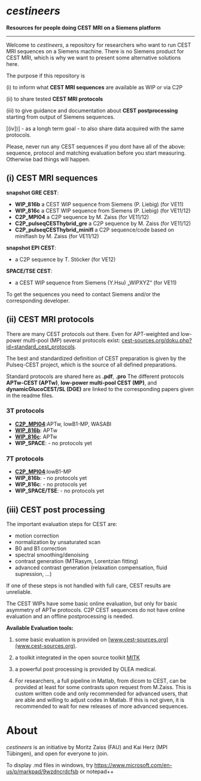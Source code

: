 # *cestineers*
**Resources for people doing CEST MRI on a Siemens platform**
* * *
Welcome to *cestineers*, a repository for researchers who want to run CEST MRI sequences on a Siemens machine. There is no Siemens product for CEST MRI, which is why we want to present some alternative solutions here.

The purpose if this repository is

(i) to inform what **CEST MRI sequences** are available as WIP or via C2P

(ii) to share tested **CEST MRI protocols**

(iii) to give guidance and documentation about **CEST postprocessing** starting from output of Siemens sequences.

[(iv])] - as a longh term goal - to also share data acquired with the same protocols.

Please, never run any CEST sequences if you dont have all of the above: sequence, protocol and matching evaluation before you start measuring. Otherwise bad things will happen.

## (i) CEST MRI sequences ##

**snapshot GRE CEST**:
 - **WIP_816b** a CEST WIP sequence from Siemens (P. Liebig) (for VE11)
 - **WIP_816c** a CEST WIP sequence from Siemens (P. Liebig) (for VE11/12)
 - **C2P_MPI04** a C2P sequence by M. Zaiss (for VE11/12)
 - **C2P_pulseqCESThybrid_gre** a C2P sequence by M. Zaiss (for VE11/12)
 - **C2P_pulseqCESThybrid_minifl** a C2P sequence/code based on miniflash by M. Zaiss (for VE11/12)

**snapshot EPI CEST**:
 - a C2P sequence by T. Stöcker (for VE12)

**SPACE/TSE CEST**:
 - a CEST WIP sequence from Siemens (Y.Hsu) „WIPXYZ“ (for VE11)

To get the sequences you need to contact Siemens and/or the corresponding developer.
   
## (ii) CEST MRI protocols ##
There are many CEST protocols out there. Even for APT-weighted and low-power multi-pool (MP) several protocols exist: [cest-sources.org/doku.php?id=standard_cest_protocols](http://cest-sources.org/doku.php?id=standard_cest_protocols). 

The best and standardized definition of CEST preparation is given by the Pulseq-CEST project, which is the source of all defined preparations.

Standard protocols are shared here as **.pdf**, **.pro** 
The different protocols **APTw-CEST (APTw)**, **low-power multi-pool CEST (MP)**, and **dynamicGlucoCEST/SL (DGE)** are linked to the corresponding papers given in the readme files.

### 3T protocols ###
 - **[C2P_MPI04](prot/3T/snapshot_GRE/)**:APTw, lowB1-MP, WASABI
 - **[WIP_816b](prot/3T/snapshot_GRE/)**: APTw
 - **[WIP_816c](prot/3T/snapshot_GRE/)**: APTw
 - **WIP_SPACE**: - no protocols yet

### 7T protocols ###
 - **[C2P_MPI04](/prot/7T/snapshot_GRE/)**:lowB1-MP
 - **WIP_816b**: - no protocols yet
 - **WIP_816c**: - no protocols yet
 - **WIP_SPACE/TSE**: - no protocols yet

## (iii) CEST post processing ##
The important evaluation steps for CEST are:
 - motion correction
 - normalization by unsaturated scan
 - B0 and B1 correction
 - spectral smoothing/denoising
 - contrast generation (MTRasym, Lorentzian fitting)
 - advanced contrast generation (relaxation compensation, fluid supression, ...)
 
 If one of these steps is not handled with full care, CEST results are unreliable.

The CEST WIPs have some basic online evaluation, but only for  basic asymmetry of APTw protocols.
C2P CEST sequences do not have online evaluation and an offline postprocessing is needed.

**Available Evaluation tools:**

 1. some basic evaluation is provided on [www.cest-sources.org](www.cest-sources.org).
 
 2. a toolkit integrated in the open source toolkit [MITK](https://www.mitk.org/wiki/The_Medical_Imaging_Interaction_Toolkit_(MITK))
 
 4. a powerful post processing is provided by OLEA medical.
 
 5. For researchers, a full pipeline in Matlab, from dicom to CEST, can be provided at least for some contrasts upon request from M.Zaiss.
 This is custom written code and only recommended for advanced users, that are able and willing to adjust codes in Matlab.
 If this is not given, it is recommended to wait for new releases of more advanced sequences.
 
 
   
# About
*cestineers* is an initiative by Moritz Zaiss (FAU) and Kai Herz (MPI Tübingen), and open for everyone to join. 

 To display .md files in windows, try https://www.microsoft.com/en-us/p/markpad/9wzdncrdcfsb or notepad++
 
 
